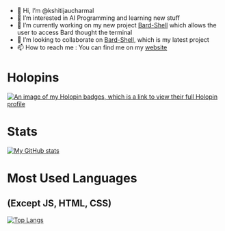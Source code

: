 - 👋 Hi, I’m @kshitijaucharmal
- 👀 I’m interested in AI Programming and learning new stuff
- 🌱 I’m currently working on my new project [Bard-Shell](https://github.com/kshitijaucharmal/Bard-Shell) which
allows the user to access Bard thought the terminal
- 💞️ I’m looking to collaborate on [Bard-Shell](https://github.com/kshitijaucharmal/Bard-Shell), which is my latest project
- 📫 How to reach me :
  You can find me on my [website](https://kshitijaucharmal.github.io)

# Holopins
[![An image of my Holopin badges, which is a link to view their full Holopin profile](https://holopin.me/kshitijaucharmal)](https://holopin.io/@kshitijaucharmal)

# Stats
[![My GitHub stats](https://github-readme-stats.vercel.app/api?username=kshitijaucharmal&show_icons=true&theme=radical)](https://github.com/anuraghazra/github-readme-stats)

# Most Used Languages
## (Except JS, HTML, CSS)
[![Top Langs](https://github-readme-stats.vercel.app/api/top-langs/?username=kshitijaucharmal&layout=compact&hide=javascript,html,css&theme=radical)](https://github.com/anuraghazra/github-readme-stats)

<!---
kshitijaucharmal/kshitijaucharmal is a ✨ special ✨ repository because its `README.md` (this file) appears on your GitHub profile.
You can click the Preview link to take a look at your changes.
--->
